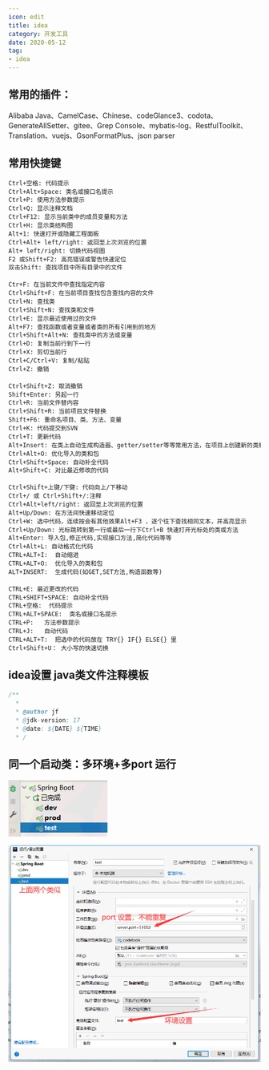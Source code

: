 ```yaml
---
icon: edit
title: idea
category: 开发工具
date: 2020-05-12
tag:
- idea
---
```


<!-- more -->

## 常用的插件：

Alibaba Java、CamelCase、Chinese、codeGlance3、codota、GenerateAllSetter、gitee、Grep Console、mybatis-log、RestfulToolkit、Translation、vuejs、GsonFormatPlus、json parser


## 常用快捷键

```markdown
Ctrl+空格: 代码提示
Ctrl+Alt+Space: 类名或接口名提示
Ctrl+P: 使用方法参数提示
Ctrl+Q: 显示注释文档
Ctrl+F12: 显示当前类中的成员变量和方法
Ctrl+H: 显示类结构图
Alt+1: 快速打开或隐藏工程面板
Ctrl+Alt+ left/right: 返回至上次浏览的位置
Alt+ left/right: 切换代码视图
F2 或Shift+F2: 高亮错误或警告快速定位
双击Shift: 查找项目中所有目录中的文件

Ctr+F: 在当前文件中查找指定内容
Ctrl+Shift+F: 在当前项目查找包含查找内容的文件
Ctrl+N: 查找类
Ctrl+Shift+N: 查找类和文件
Ctrl+E: 显示最近使用过的文件
Alt+F7: 查找函数或者变量或者类的所有引用到的地方
Ctrl+Shift+Alt+N: 查找类中的方法或变量
Ctrl+D: 复制当前行到下一行
Ctrl+X: 剪切当前行
Ctrl+C/Ctrl+V: 复制/粘贴
Ctrl+Z: 撤销

Ctrl+Shift+Z: 取消撤销
Shift+Enter: 另起一行
Ctrl+R: 当前文件替内容
Ctrl+Shift+R: 当前项目文件替换
Shift+F6: 重命名项目、类、方法、变量
Ctrl+K: 代码提交到SVN
Ctrl+T: 更新代码
Alt+Insert: 在类上自动生成构造器、getter/setter等等常用方法，在项目上创建新的类和文件
Ctrl+Alt+O: 优化导入的类和包
Ctrl+Shift+Space: 自动补全代码
Alt+Shift+C: 对比最近修改的代码

Ctrl+Shift+上键/下键: 代码向上/下移动
Ctrl+/ 或 Ctrl+Shift+/:注释
Ctrl+Alt+left/right: 返回至上次浏览的位置
Alt+Up/Down: 在方法间快速移动定位
Ctrl+W: 选中代码，连续按会有其他效果Alt+F3 ，逐个往下查找相同文本，并高亮显示
Ctrl+Up/Down: 光标跳转到第一行或最后一行下Ctrl+B 快速打开光标处的类或方法
Alt+Enter: 导入包,修正代码,实现接口方法,简化代码等等
Ctrl+Alt+L: 自动格式化代码
CTRL+ALT+I:  自动缩进 
CTRL+ALT+O:  优化导入的类和包 
ALT+INSERT:  生成代码(如GET,SET方法,构造函数等) 

CTRL+E: 最近更改的代码 
CTRL+SHIFT+SPACE: 自动补全代码 
CTRL+空格:  代码提示 
CTRL+ALT+SPACE:  类名或接口名提示 
CTRL+P:   方法参数提示 
CTRL+J:   自动代码 
CTRL+ALT+T:  把选中的代码放在 TRY{} IF{} ELSE{} 里
Ctrl+Shift+U： 大小写的快速切换

```

## idea设置 java类文件注释模板

```java
/**
  * 
  * @author jf
  * @jdk-version: 17
  * @date: ${DATE} ${TIME}
  * /
```


## 同一个启动类：多环境+多port 运行

![image-20220119195308426](./idea.assets/true-image-20220119195308426.png)

![image-20220119195510261](./idea.assets/true-image-20220119195510261.png)









